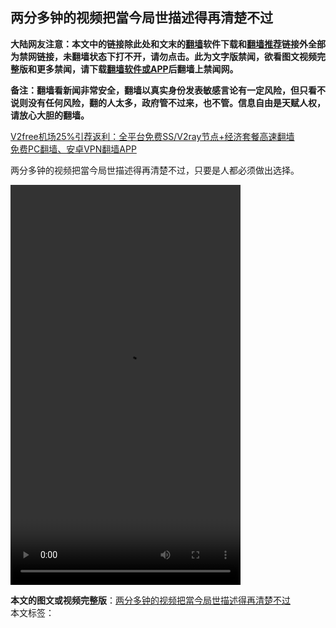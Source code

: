  <h2>两分多钟的视频把當今局世描述得再清楚不过</h2> <p class="notice"><b>大陆网友注意：本文中的链接除此处和文末的<a href="https://github.com/bannedbook/fanqiang" >翻墙</a>软件下载和<a href="https://github.com/killgcd/justmysocks/blob/master/README.md">翻墙推荐</a>链接外全部为禁网链接，未翻墙状态下打不开，请勿点击。此为文字版禁闻，欲看图文视频完整版和更多禁闻，请下载<a href="https://github.com/bannedbook/fanqiang">翻墙软件或APP</a>后翻墙上禁闻网。</p><p>备注：翻墙看新闻非常安全，翻墙以真实身份发表敏感言论有一定风险，但只看不说则没有任何风险，翻的人太多，政府管不过来，也不管。信息自由是天赋人权，请放心大胆的翻墙。</b></p>  <div class="entry"> <p class="texttj"> <a href="https://github.com/bannedbook/fanqiang/wiki/V2ray%E6%9C%BA%E5%9C%BA" target="_blank">V2free机场25%引荐返利：全平台免费SS/V2ray节点+经济套餐高速翻墙</a><br/> <a href="https://github.com/bannedbook/fanqiang/wiki/%E7%A6%81%E9%97%BB%E7%BD%91%E5%AE%89%E5%8D%93%E7%BF%BB%E5%A2%99%E6%96%B0%E9%97%BBAPP" target="_blank">免费PC翻墙、安卓VPN翻墙APP</a></p><p>两分多钟的视频把當今局世描述得再清楚不过，只要是人都必须做出选择。<br /> <div style="width: 368px;" class="wp-video"><!--[if lt IE 9]><script>document.createElement('video');</script><![endif]--> <video class="wp-video-shortcode" id="video-1455259-1" width="368" height="640" preload="metadata" controls="controls"><source type="video/mp4" src="https://www.bannedbook.org/bnews/wp-content/uploads/2020/12/7dw9iXtdhy7nlczO.mp4?_=1" /><a href="https://www.bannedbook.org/bnews/wp-content/uploads/2020/12/7dw9iXtdhy7nlczO.mp4">https://www.bannedbook.org/bnews/wp-content/uploads/2020/12/7dw9iXtdhy7nlczO.mp4</a></video></div></p> <a name='sharetosocial'></a>       <div><b>本文的图文或视频完整版</b>：<a href='https://www.bannedbook.org/bnews/comments/20201226/1455259.html'>两分多钟的视频把當今局世描述得再清楚不过</a></div>  </div><!--END ENTRY--> <div class="postfooter"> <div>本文标签：</div>  </div><!--END POSTFOOTER--> 